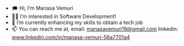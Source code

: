 - 🗯 Hi, I’m Manasa Vemuri 
- 👩‍💻 I’m interested in Software Development! 
- 🌱 I’m currently enhancing my skills to obtain a tech job
- 📫 You can reach me at, 
email: manasavemuri19@gmail.com 
linkedin: www.linkedin.com/in/manasa-vemuri-56a7701a4

<!---
manasavemuri19/manasavemuri19 is a ✨ special ✨ repository because its `README.md` (this file) appears on your GitHub profile.
You can click the Preview link to take a look at your changes.
--->
